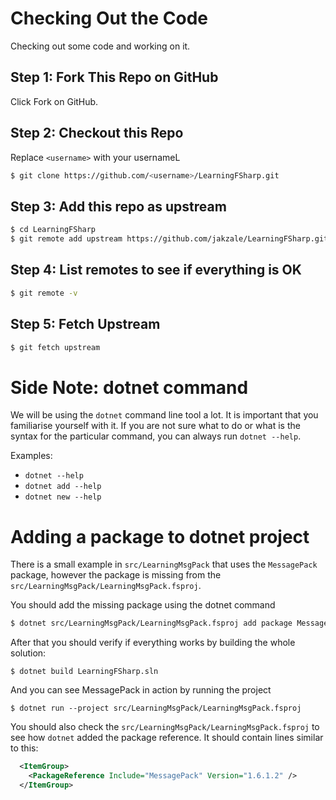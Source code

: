 # Checking Out the Code
Checking out some code and working on it.

## Step 1: Fork This Repo on GitHub
Click Fork on GitHub.

## Step 2: Checkout this Repo
Replace `<username>` with your usernameL

```sh
$ git clone https://github.com/<username>/LearningFSharp.git
```

## Step 3: Add this repo as upstream

```sh
$ cd LearningFSharp
$ git remote add upstream https://github.com/jakzale/LearningFSharp.git
```

## Step 4: List remotes to see if everything is OK

```sh
$ git remote -v
```

## Step 5: Fetch Upstream

```sh
$ git fetch upstream
```

# Side Note: dotnet command
We will be using the `dotnet` command line tool a lot.  It is important that you
familiarise yourself with it.  If you are not sure what to do or what is the
syntax for the particular command, you can always run `dotnet --help`.

Examples:
- `dotnet --help`
- `dotnet add --help`
- `dotnet new --help`

# Adding a package to dotnet project
There is a small example in `src/LearningMsgPack` that uses the `MessagePack`
package, however the package is missing from the
`src/LearningMsgPack/LearningMsgPack.fsproj`.

You should add the missing package using the dotnet command

```sh
$ dotnet src/LearningMsgPack/LearningMsgPack.fsproj add package MessagePack
```

After that you should verify if everything works by building the whole solution:
```
$ dotnet build LearningFSharp.sln
```

And you can see MessagePack in action by running the project
```
$ dotnet run --project src/LearningMsgPack/LearningMsgPack.fsproj
```

You should also check the `src/LearningMsgPack/LearningMsgPack.fsproj` to see how `dotnet` added the package reference.  It should contain lines similar to this:

```xml
  <ItemGroup>
    <PackageReference Include="MessagePack" Version="1.6.1.2" />
  </ItemGroup>
```